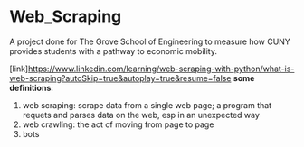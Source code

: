 # Web_Scraping
A project done for The Grove School of Engineering to measure how CUNY provides students with a pathway to economic mobility.


[link]https://www.linkedin.com/learning/web-scraping-with-python/what-is-web-scraping?autoSkip=true&autoplay=true&resume=false
**some definitions**:
1. web scraping: scrape data from a single web page; a program that requets and parses data on the web, esp in an unexpected way
1. web crawling: the act of moving from page to page
1. bots
